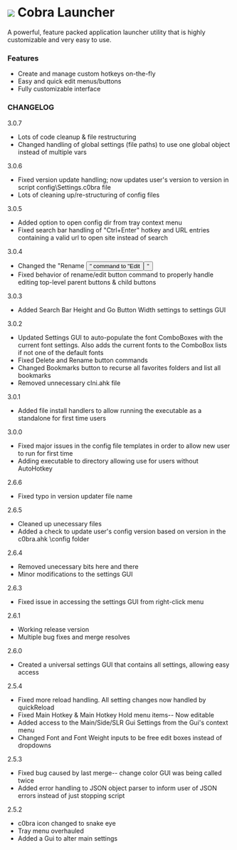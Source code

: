 # ![](http://wsnhapps.com/images/c0bra-logo-sm.png) Cobra Launcher
A powerful, feature packed application launcher utility that is highly customizable and very easy to use.

### Features
* Create and manage custom hotkeys on-the-fly
* Easy and quick  edit menus/buttons
* Fully customizable interface

### CHANGELOG
3.0.7
- Lots of code cleanup & file restructuring
- Changed handling of global settings (file paths) to use one global object instead of multiple vars

3.0.6
- Fixed version update handling; now updates user's version to version in script config\Settings.c0bra file
- Lots of cleaning up/re-structuring of config files

3.0.5
- Added option to open config dir from tray context menu
- Fixed search bar handling of "Ctrl+Enter" hotkey and URL entries containing a valid url to open site instead of search

3.0.4
- Changed the "Rename <button>" command to "Edit <button>"
- Fixed behavior of rename/edit button command to properly handle editing top-level parent buttons & child buttons

3.0.3
- Added Search Bar Height and Go Button Width settings to settings GUI

3.0.2
- Updated Settings GUI to auto-populate the font ComboBoxes with the current font settings. Also adds the current fonts to the ComboBox lists if not one of the default fonts
- Fixed Delete and Rename button commands
- Changed Bookmarks button to recurse all favorites folders and list all bookmarks
- Removed unnecessary cIni.ahk file

3.0.1
- Added file install handlers to allow running the executable as a standalone for first time users

3.0.0
- Fixed major issues in the config file templates in order to allow new user to run for first time
- Adding executable to directory allowing use for users without AutoHotkey

2.6.6
- Fixed typo in version updater file name

2.6.5
- Cleaned up unecessary files
- Added a check to update user's config version based on version in the c0bra.ahk \config folder

2.6.4
- Removed unecessary bits here and there
- Minor modifications to the settings GUI

2.6.3
- Fixed issue in accessing the settings GUI from right-click menu

2.6.1
- Working release version
- Multiple bug fixes and merge resolves

2.6.0
- Created a universal settings GUI that contains all settings, allowing easy access

2.5.4
- Fixed more reload handling. All setting changes now handled by quickReload
- Fixed Main Hotkey & Main Hotkey Hold menu items-- Now editable
- Added access to the Main/Side/SLR Gui Settings from the Gui's context menu
- Changed Font and Font Weight inputs to be free edit boxes instead of dropdowns

2.5.3
- Fixed bug caused by last merge-- change color GUI was being called twice
- Added error handling to JSON object parser to inform user of JSON errors instead of just stopping script

2.5.2
- c0bra icon changed to snake eye
- Tray menu overhauled
- Added a Gui to alter main settings
